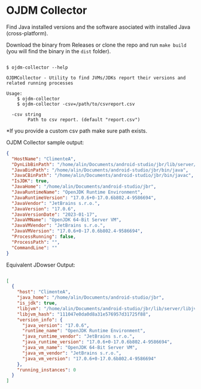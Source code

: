 # OJDM Collector

Find Java installed versions and the software asociated with installed Java (cross-platform).

Download the binary from Releases or clone the repo and run `make build` (you will find the binary in the `dist` folder).

```shell

$ ojdm-collector --help

OJDMCollector - Utility to find JVMs/JDKs report their versions and related running processes

Usage:
    $ ojdm-collector
    $ ojdm-collector -csv=/path/to/csvreport.csv

  -csv string
        Path to csv report. (default "report.csv")
```

*If you provide a custom csv path make sure path exists.


OJDM Collector sample output:

```json
{
  "HostName": "ClimenteA",
  "DynLibBinPath": "/home/alin/Documents/android-studio/jbr/lib/server/libjvm.so",
  "JavaBinPath": "/home/alin/Documents/android-studio/jbr/bin/java",
  "JavaCBinPath": "/home/alin/Documents/android-studio/jbr/bin/javac",
  "IsJDK": true,
  "JavaHome": "/home/alin/Documents/android-studio/jbr",
  "JavaRuntimeName": "OpenJDK Runtime Environment",
  "JavaRuntimeVersion": "17.0.6+0-17.0.6b802.4-9586694",
  "JavaVendor": "JetBrains s.r.o.",
  "JavaVersion": "17.0.6",
  "JavaVersionDate": "2023-01-17",
  "JavaVMName": "OpenJDK 64-Bit Server VM",
  "JavaVMVendor": "JetBrains s.r.o.",
  "JavaVMVersion": "17.0.6+0-17.0.6b802.4-9586694",
  "ProcessRunning": false,
  "ProcessPath": "",
  "CommandLine": ""
}
```

Equivalent JDowser Output:

```json

[
  {
    "host": "ClimenteA",
    "java_home": "/home/alin/Documents/android-studio/jbr",
    "is_jdk": true,
    "libjvm": "/home/alin/Documents/android-studio/jbr/lib/server/libjvm.so",
    "libjvm_hash": "111047e0da0d8a31e576957d31725f88",
    "version_info": {
      "java_version": "17.0.6",
      "runtime_name": "OpenJDK Runtime Environment",
      "java_runtime_vendor": "JetBrains s.r.o.",
      "java_runtime_version": "17.0.6+0-17.0.6b802.4-9586694",
      "java_vm_name": "OpenJDK 64-Bit Server VM",
      "java_vm_vendor": "JetBrains s.r.o.",
      "java_vm_version": "17.0.6+0-17.0.6b802.4-9586694"
    },
    "running_instances": 0
  }
]

```
